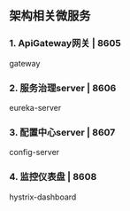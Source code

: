 ## 架构相关微服务

### 1. ApiGateway网关 | 8605
gateway
### 2. 服务治理server | 8606
eureka-server
### 3. 配置中心server | 8607
config-server
### 4. 监控仪表盘 | 8608
hystrix-dashboard





